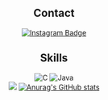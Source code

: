 <div align="center">
 
 
  ## Contact <br/>
  [![Instagram Badge](https://img.shields.io/badge/-Instagram-dd2a7b?style=flat-square&logo=instagram&logoColor=white&link=https://www.instagram.com/ye0on_p/)](https://www.instagram.com/ye0on_p/)<br/>
   ## Skills
![C](https://img.shields.io/badge/c-%2300599C.svg?style=for-the-badge&logo=c&logoColor=white)
![Java](https://img.shields.io/badge/java-%23ED8B00.svg?style=for-the-badge&logo=java&logoColor=white) <br/>
<img src="https://img.shields.io/badge/linux-FCC624?style=for-the-badge&logo=linux&logoColor=black">
[![Anurag's GitHub stats](https://github-readme-stats.vercel.app/api?username=yeo0n)](https://github.com/anuraghazra/github-readme-stats)

</div>
